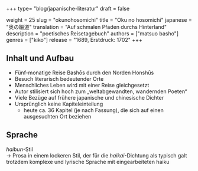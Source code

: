 +++
type= "blog/japanische-literatur"
draft = false

weight = 25
slug = "okunohosomichi"
title = "Oku no hosomichi"
japanese = "奥の細道"
translation = "Auf schmalen Pfaden durchs Hinterland"
description = "poetisches Reisetagebuch"
authors = ["matsuo basho"]
genres = ["kiko"]
release = "1689, Erstdruck: 1702"
+++

## Inhalt und Aufbau

- Fünf-monatige Reise Bashōs durch den Norden Honshūs
- Besuch literarisch bedeutender Orte
- Menschliches Leben wird mit einer Reise gleichgesetzt
- Autor stilisiert sich hoch zum „weltabgewandten, wandernden Poeten“
- Viele Bezüge auf frühere japanische und chinesische Dichter
- Ursprünglich keine Kapiteleinteilung
  - heute ca. 36 Kapitel (je nach Fassung), die sich auf einen ausgesuchten Ort beziehen

## Sprache

_haibun_-Stil  
-> Prosa in einem lockeren Stil, der für die _haikai_-Dichtung als typisch galt  
trotzdem komplexe und lyrische Sprache mit eingearbeiteten haiku
